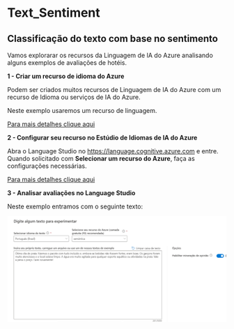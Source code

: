 # Text_Sentiment
## Classificação do texto com base no sentimento

Vamos explorarar os recursos da Linguagem de IA do Azure analisando alguns exemplos de avaliações de hotéis.



__1 - Criar um recurso de idioma do Azure__

Podem ser criados muitos recursos de Linguagem de IA do Azure com um recurso de Idioma ou serviços de IA do Azure.

Neste exemplo usaremos um recurso de linguagem.

[Para mais detalhes clique aqui](https://microsoftlearning.github.io/mslearn-ai-fundamentals/Instructions/Labs/06-text-analysis.html#create-a-language-resource)

__2 - Configurar seu recurso no Estúdio de Idiomas de IA do Azure__

Abra o Language Studio no https://language.cognitive.azure.com e entre. Quando solicitado com **Selecionar um recurso do Azure**, faça as configurações necessárias.

[Para mais detalhes clique aqui](https://microsoftlearning.github.io/mslearn-ai-fundamentals/Instructions/Labs/06-text-analysis.html#configure-your-resource-in-azure-ai-language-studio)


__3 - Analisar avaliações no Language Studio__

Neste exemplo entramos com o seguinte texto:

![imagem original](/inputs/texto-original.png)